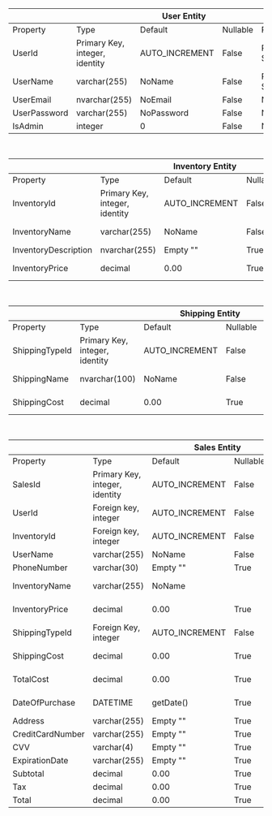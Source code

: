 <table>
    <thead>
        <tr>
            <th colspan="6">User Entity</th>
        </tr>
    </thead>
    <tbody>
        <tr>
            <td>Property</td>
            <td>Type</td>
            <td>Default</td>
            <td>Nullable</td>
            <td>Relationship</td>
            <td>Notes</td>
        </tr>
        <tr>
            <td>UserId</td>
            <td>Primary Key, integer, identity</td>
            <td>AUTO_INCREMENT</td>
            <td>False</td>
            <td>Relate to Sales.UserId</td>
            <td> </td>
        </tr>
        <tr>
            <td>UserName</td>
            <td>varchar(255)</td>
            <td>NoName</td>
            <td>False</td>
            <td>Relate to Sales.UserName</td>
            <td> </td>
        </tr>
        <tr>
            <td>UserEmail</td>
            <td>nvarchar(255)</td>
            <td>NoEmail</td>
            <td>False</td>
            <td>N/A</td>
            <td> </td>
        </tr>
        <tr>
            <td>UserPassword</td>
            <td>varchar(255)</td>
            <td>NoPassword</td>
            <td>False</td>
            <td>N/A</td>
            <td></td>
        </tr>
        <tr>
            <td>IsAdmin</td>
            <td>integer</td>
            <td>0</td>
            <td>False</td>
            <td>N/A</td>
        </tr>
    </tbody>
</table>
<br>
<table>
    <thead>
        <tr>
            <th colspan="6">Inventory Entity</th>
        </tr>
    </thead>
    <tbody>
        <tr>
            <td>Property</td>
            <td>Type</td>
            <td>Default</td>
            <td>Nullable</td>
            <td>Relationship</td>
            <td>Notes</td>
        </tr>
        <tr>
            <td>InventoryId</td>
            <td>Primary Key, integer, identity</td>
            <td>AUTO_INCREMENT</td>
            <td>False</td>
            <td>Relate to Sales.InventoryId</td>
        </tr>
        <tr>
            <td>InventoryName</td>
            <td>varchar(255)</td>
            <td>NoName</td>
            <td>False</td>
            <td>Relate to Sales.InventoryName</td>
        </tr>
        <tr>
            <td>InventoryDescription</td>
            <td>nvarchar(255)</td>
            <td>Empty ""</td>
            <td>True</td>
            <td>N/A</td>
        </tr>
        <tr>
            <td>InventoryPrice</td>
            <td>decimal</td>
            <td>0.00</td>
            <td>True</td>
            <td>Relate to Sales.InventoryPrice</td>
        </tr>
    </tbody>
</table>
<br>
<table>
    <thead>
        <tr>
            <th colspan="6">Shipping Entity</th>
        </tr>
    </thead>
    <tbody>
        <tr>
            <td>Property</td>
            <td>Type</td>
            <td>Default</td>
            <td>Nullable</td>
            <td>Relationship</td>
            <td>Notes</td>
        </tr>
        <tr>
            <td>ShippingTypeId</td>
            <td>Primary Key, integer, identity</td>
            <td>AUTO_INCREMENT</td>
            <td>False</td>
            <td>Relate to Sales.ShippingTypeId</td>
        </tr>
        <tr>
            <td>ShippingName</td>
            <td>nvarchar(100)</td>
            <td>NoName</td>
            <td>False</td>
            <td>Relate to ContentGroup.ShippingName</td>
        </tr>
        <tr>
            <td>ShippingCost</td>
            <td>decimal</td>
            <td>0.00</td>
            <td>True</td>
            <td>Relate to ContentGroup.ShippingCost</td>
        </tr>
    </tbody>
</table>
<br>
<table>
    <thead>
        <tr>
            <th colspan="6">Sales Entity</th>
        </tr>
    </thead>
    <tbody>
        <tr>
            <td>Property</td>
            <td>Type</td>
            <td>Default</td>
            <td>Nullable</td>
            <td>Relationship</td>
            <td>Notes</td>
        </tr>
        <tr>
            <td>SalesId</td>
            <td>Primary Key, integer, identity</td>
            <td>AUTO_INCREMENT</td>
            <td>False</td>
            <td>Relate to User.UserId and Inventory.InventoryId</td>
        </tr>
        <tr>
            <td>UserId</td>
            <td>Foreign key, integer</td>
            <td>AUTO_INCREMENT</td>
            <td>False</td>
            <td>Relate to User.UserId</td>
        </tr>
        <tr>
            <td>InventoryId</td>
            <td>Foreign key, integer</td>
            <td>AUTO_INCREMENT</td>
            <td>False</td>
            <td>Relate to Inventory.InventoryId</td>
        </tr>
        <tr>
            <td>UserName</td>
            <td>varchar(255)</td>
            <td>NoName</td>
            <td>False</td>
            <td>Relate to User.UserName</td>
        </tr>
        <tr>
            <td>PhoneNumber</td>
            <td>varchar(30)</td>
            <td>Empty ""</td>
            <td>True</td>
            <td>Unique to Sales</td>
        </tr>
        <tr>
            <td>InventoryName</td>
            <td>varchar(255)</td>
            <td>NoName</td>
            <td></td>
            <td>Relate to Inventory.InventoryName</td>
        </tr>
        <tr>
            <td>InventoryPrice</td>
            <td>decimal</td>
            <td>0.00</td>
            <td>True</td>
            <td>Relate to Inventory.InventoryPrice</td>
        </tr>
        <tr>
            <td>ShippingTypeId</td>
            <td>Foreign Key, integer</td>
            <td>AUTO_INCREMENT</td>
            <td>False</td>
            <td>Relate to Shipping.ShippingTypeId</td>
        </tr>
        <tr>
            <td>ShippingCost</td>
            <td>decimal</td>
            <td>0.00</td>
            <td>True</td>
            <td>Relate to Shipping.ShippingCost</td>
        </tr>
        <tr>
            <td>TotalCost</td>
            <td>decimal</td>
            <td>0.00</td>
            <td>True</td>
            <td>Relate to ContentGroup.TotalCost</td>
        </tr>
        <tr>
            <td>DateOfPurchase</td>
            <td>DATETIME</td>
            <td>getDate()</td>
            <td>True</td>
            <td>Relate to ContentGroup.DateOfPurchase</td>
        </tr>
        <tr>
            <td>Address</td>
            <td>varchar(255)</td>
            <td>Empty ""</td>
            <td>True</td>
            <td>Unique to Sales</td>
        </tr>
        <tr>
            <td>CreditCardNumber</td>
            <td>varchar(255)</td>
            <td>Empty ""</td>
            <td>True</td>
            <td>Unique to Sales</td>
        </tr>
        <tr>
            <td>CVV</td>
            <td>varchar(4)</td>
            <td>Empty ""</td>
            <td>True</td>
            <td>Unique to Sales</td>
        </tr>
        <tr>
            <td>ExpirationDate</td>
            <td>varchar(255)</td>
            <td>Empty ""</td>
            <td>True</td>
            <td>Unique to Sales</td>
        </tr>
        <tr>
            <td>Subtotal</td>
            <td>decimal</td>
            <td>0.00</td>
            <td>True</td>
            <td>Unique to Sales</td>
        </tr>
        <tr>
            <td>Tax</td>
            <td>decimal</td>
            <td>0.00</td>
            <td>True</td>
            <td>Unique to Sales</td>
        </tr>
        <tr>
            <td>Total</td>
            <td>decimal</td>
            <td>0.00</td>
            <td>True</td>
            <td>Unique to Sales</td>
        </tr>
    </tbody>
</table>
